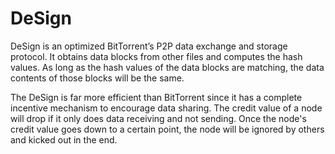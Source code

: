 # DeSign 

DeSign is an optimized BitTorrent’s P2P data exchange and storage protocol. It obtains data blocks from other files and computes the hash values. As long as the hash values of the data blocks are matching, the data contents of those blocks will be the same.

The DeSign is far more efficient than BitTorrent since it has a complete incentive mechanism to encourage data sharing. The credit value of a node will drop if it only does data receiving and not sending. Once the node's credit value goes down to a certain point, the node will be ignored by others and kicked out in the end.

